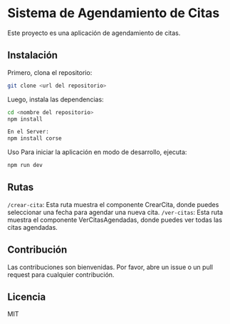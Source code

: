 # Sistema de Agendamiento de Citas

Este proyecto es una aplicación de agendamiento de citas.

## Instalación

Primero, clona el repositorio:

```bash
git clone <url del repositorio>
```
Luego, instala las dependencias:

```bash	
cd <nombre del repositorio>
npm install

En el Server:
npm install corse
```
Uso
Para iniciar la aplicación en modo de desarrollo, ejecuta:

```bash	
npm run dev
```
## Rutas
`/crear-cita`: Esta ruta muestra el componente CrearCita, donde puedes seleccionar una fecha para agendar una nueva cita.
`/ver-citas`: Esta ruta muestra el componente VerCitasAgendadas, donde puedes ver todas las citas agendadas.

## Contribución
Las contribuciones son bienvenidas. Por favor, abre un issue o un pull request para cualquier contribución.

## Licencia
MIT